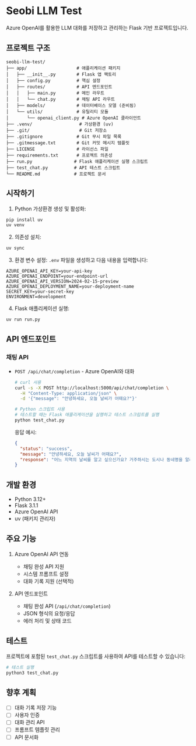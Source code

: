 # Seobi LLM Test

Azure OpenAI를 활용한 LLM 대화를 저장하고 관리하는 Flask 기반 프로젝트입니다.

## 프로젝트 구조

```
seobi-llm-test/
├── app/                   # 애플리케이션 패키지
│   ├── __init__.py        # Flask 앱 팩토리
│   ├── config.py          # 핵심 설정
│   ├── routes/            # API 엔드포인트
│   │   ├── main.py        # 메인 라우트
│   │   └── chat.py        # 채팅 API 라우트
│   ├── models/            # 데이터베이스 모델 (준비됨)
│   └── utils/             # 유틸리티 모듈
│       └── openai_client.py # Azure OpenAI 클라이언트
├── .venv/                  # 가상환경 (uv)
├── .git/                   # Git 저장소
├── .gitignore             # Git 무시 파일 목록
├── .gitmessage.txt        # Git 커밋 메시지 템플릿
├── LICENSE                # 라이선스 파일
├── requirements.txt       # 프로젝트 의존성
├── run.py                # Flask 애플리케이션 실행 스크립트
├── test_chat.py          # API 테스트 스크립트
└── README.md             # 프로젝트 문서
```

## 시작하기

1. Python 가상환경 생성 및 활성화:
```bash
pip install uv
uv venv
```

2. 의존성 설치:
```bash
uv sync
```

3. 환경 변수 설정:
`.env` 파일을 생성하고 다음 내용을 입력합니다:
```env
AZURE_OPENAI_API_KEY=your-api-key
AZURE_OPENAI_ENDPOINT=your-endpoint-url
AZURE_OPENAI_API_VERSION=2024-02-15-preview
AZURE_OPENAI_DEPLOYMENT_NAME=your-deployment-name
SECRET_KEY=your-secret-key
ENVIRONMENT=development
```

4. Flask 애플리케이션 실행:
```bash
uv run run.py
```

## API 엔드포인트

### 채팅 API
- `POST /api/chat/completion` - Azure OpenAI와 대화
  ```bash
  # curl 사용
  curl -s -X POST http://localhost:5000/api/chat/completion \
    -H "Content-Type: application/json" \
    -d '{"message": "안녕하세요, 오늘 날씨가 어때요?"}'

  # Python 스크립트 사용
  # 테스트할 때는 Flask 애플리케이션을 실행하고 테스트 스크립트를 실행
  python test_chat.py
  ```

  응답 예시:
  ```json
  {
    "status": "success",
    "message": "안녕하세요, 오늘 날씨가 어때요?",
    "response": "어느 지역의 날씨를 알고 싶으신가요? 거주하시는 도시나 동네명을 알려주시면 오늘 날씨를 안내해 드리겠습니다."
  }
  ```

## 개발 환경

- Python 3.12+
- Flask 3.1.1
- Azure OpenAI API
- uv (패키지 관리자)

## 주요 기능

1. Azure OpenAI API 연동
   - 채팅 완성 API 지원
   - 시스템 프롬프트 설정
   - 대화 기록 지원 (선택적)

2. API 엔드포인트
   - 채팅 완성 API (`/api/chat/completion`)
   - JSON 형식의 요청/응답
   - 에러 처리 및 상태 코드

## 테스트

프로젝트에 포함된 `test_chat.py` 스크립트를 사용하여 API를 테스트할 수 있습니다:

```bash
# 테스트 실행
python3 test_chat.py
```

## 향후 계획

- [ ] 대화 기록 저장 기능
- [ ] 사용자 인증
- [ ] 대화 관리 API
- [ ] 프롬프트 템플릿 관리
- [ ] API 문서화